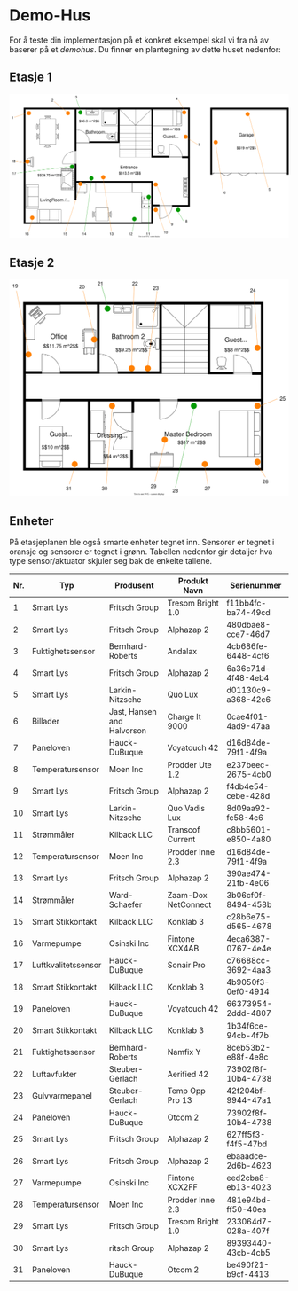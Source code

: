 # Demo-Hus

For å teste din implementasjon på et konkret eksempel skal vi fra nå av baserer på et _demohus_.
Du finner en plantegning av dette huset nedenfor:

## Etasje 1

![Etasjeplan Etasje 1](../resources/images/DemoHusFloorplan1.svg)

## Etasje 2

![Etasjeplane Etasje 2](../resources/images/DemoHusFloorplan2.svg)

## Enheter

På etasjeplanen ble også smarte enheter tegnet inn.
Sensorer er tegnet i oransje og sensorer er tegnet i grønn.
Tabellen nedenfor gir detaljer hva type sensor/aktuator skjuler seg bak de enkelte tallene.

| Nr. | Typ                 | Produsent | Produkt Navn        | Serienummer         |
|-----|---------------------|-----------|---------------------|---------------------|
| 1   | Smart Lys           | Fritsch Group | Tresom Bright 1.0   | f11bb4fc-ba74-49cd  |
| 2   | Smart Lys           | Fritsch Group | Alphazap 2          | 480dbae8-cce7-46d7  |
| 3   | Fuktighetssensor    | Bernhard-Roberts | Andalax             | 4cb686fe-6448-4cf6  |
| 4   | Smart Lys           |  Fritsch Group | Alphazap 2          | 6a36c71d-4f48-4eb4  |
| 5   | Smart Lys           | Larkin-Nitzsche | Quo Lux             | d01130c9-a368-42c6  |
| 6   | Billader            | Jast, Hansen and Halvorson | Charge It 9000      | 0cae4f01-4ad9-47aa  |
| 7 | Paneloven           | Hauck-DuBuque | Voyatouch 42        | d16d84de-79f1-4f9a  |
| 8 | Temperatursensor    | Moen Inc | Prodder Ute 1.2     | e237beec-2675-4cb0  |
| 9 | Smart Lys           |  Fritsch Group | Alphazap 2          | f4db4e54-cebe-428d  |
| 10 | Smart Lys           |  Larkin-Nitzsche | Quo Vadis Lux       | 8d09aa92-fc58-4c6   |
| 11 | Strømmåler          | Kilback LLC | Transcof Current    | c8bb5601-e850-4a80  |
| 12 | Temperatursensor    | Moen Inc | Prodder Inne 2.3    | d16d84de-79f1-4f9a  |
| 13 | Smart Lys           |  Fritsch Group | Alphazap 2          | 390ae474-21fb-4e06  |
| 14 | Strømmåler          | Ward-Schaefer | Zaam-Dox NetConnect | 3b06cf0f-8494-458b  |
| 15 | Smart Stikkontakt   | Kilback LLC | Konklab 3           | c28b6e75-d565-4678 |
| 16 | Varmepumpe          | Osinski Inc | Fintone XCX4AB      | 4eca6387-0767-4e4e |
| 17 | Luftkvalitetssensor | Hauck-DuBuque | Sonair Pro          | c76688cc-3692-4aa3 |
| 18 | Smart Stikkontakt   | Kilback LLC | Konklab 3           | 	4b9050f3-0ef0-4914 |
| 19 | Paneloven |      Hauck-DuBuque | Voyatouch 42        |   66373954-2ddd-4807 |
| 20 | Smart Stikkontakt   | Kilback LLC | Konklab 3           | 1b34f6ce-94cb-4f7b |
| 21 | Fuktighetssensor | Bernhard-Roberts | Namfix Y            |    8ceb53b2-e88f-4e8c |
| 22 | Luftavfukter |  Steuber-Gerlach | Aerified 42         | 73902f8f-10b4-4738 |
| 23 | Gulvvarmepanel |  Steuber-Gerlach | Temp Opp Pro 13     | 42f204bf-9944-47a1 |
| 24 | Paneloven | Hauck-DuBuque  | Otcom 2             | 73902f8f-10b4-4738 | 
| 25 | Smart Lys | Fritsch Group | Alphazap 2          | 627ff5f3-f4f5-47bd |
| 26 | Smart Lys | Fritsch Group | Alphazap 2          | ebaaadce-2d6b-4623 |
| 27 |  Varmepumpe          | Osinski Inc | Fintone XCX2FF      | eed2cba8-eb13-4023 |
| 28 | Temperatursensor | Moen Inc | Prodder Inne 2.3    | 481e94bd-ff50-40ea |
| 29 | Smart Lys           | Fritsch Group | Tresom Bright 1.0   | 233064d7-028a-407f |
| 30 | Smart Lys | ritsch Group | Alphazap 2  | 89393440-43cb-4cb5 |
| 31 | Paneloven | Hauck-DuBuque  | Otcom 2             | be490f21-b9cf-4413 |
